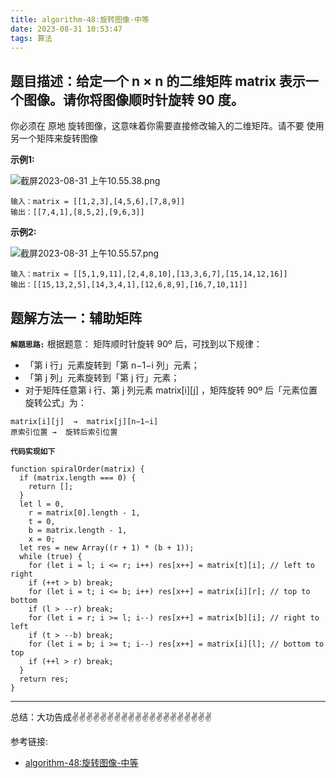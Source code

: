 ```yaml
---
title: algorithm-48:旋转图像-中等
date: 2023-08-31 10:53:47
tags: 算法
---
```


<meta name="referrer" content="no-referrer"/>


## 题目描述：给定一个 n × n 的二维矩阵 matrix 表示一个图像。请你将图像顺时针旋转 90 度。

你必须在 原地 旋转图像，这意味着你需要直接修改输入的二维矩阵。请不要 使用另一个矩阵来旋转图像


**示例1:**


![截屏2023-08-31 上午10.55.38.png](https://upload-images.jianshu.io/upload_images/11846892-497d7d000f809ed9.png?imageMogr2/auto-orient/strip%7CimageView2/2/w/1240)


```
输入：matrix = [[1,2,3],[4,5,6],[7,8,9]]
输出：[[7,4,1],[8,5,2],[9,6,3]]
```

**示例2:**

![截屏2023-08-31 上午10.55.57.png](https://upload-images.jianshu.io/upload_images/11846892-762b8baacc4aeeeb.png?imageMogr2/auto-orient/strip%7CimageView2/2/w/1240)



```
输入：matrix = [[5,1,9,11],[2,4,8,10],[13,3,6,7],[15,14,12,16]]
输出：[[15,13,2,5],[14,3,4,1],[12,6,8,9],[16,7,10,11]]
```



## 题解方法一：辅助矩阵

**`解题思路:`**
根据题意： 矩阵顺时针旋转 90º 后，可找到以下规律：

* 「第 i 行」元素旋转到「第 n−1−i 列」元素；
* 「第 j 列」元素旋转到「第 j 行」元素；
* 对于矩阵任意第 i 行、第 j 列元素 matrix[i][j] ，矩阵旋转 90º 后「元素位置旋转公式」为：

```
matrix[i][j]  →  matrix[j][n−1−i]
原索引位置 →  旋转后索引位置
```


**`代码实现如下`**
```
function spiralOrder(matrix) {
  if (matrix.length === 0) {
    return [];
  }
  let l = 0,
    r = matrix[0].length - 1,
    t = 0,
    b = matrix.length - 1,
    x = 0;
  let res = new Array((r + 1) * (b + 1));
  while (true) {
    for (let i = l; i <= r; i++) res[x++] = matrix[t][i]; // left to right
    if (++t > b) break;
    for (let i = t; i <= b; i++) res[x++] = matrix[i][r]; // top to bottom
    if (l > --r) break;
    for (let i = r; i >= l; i--) res[x++] = matrix[b][i]; // right to left
    if (t > --b) break;
    for (let i = b; i >= t; i--) res[x++] = matrix[i][l]; // bottom to top
    if (++l > r) break;
  }
  return res;
}
```
 ---
总结：大功告成✌️✌️✌️✌️✌️✌️✌️✌️✌️✌️✌️✌️✌️✌️✌️✌️✌️✌️✌️✌️

参考链接:

* [algorithm-48:旋转图像-中等](https://leetcode.cn/problems/rotate-image/solutions/)


